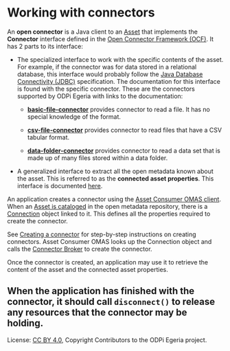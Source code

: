 <!-- SPDX-License-Identifier: CC-BY-4.0 -->
<!-- Copyright Contributors to the ODPi Egeria project 2019. -->

# Working with connectors

An **open connector** is a Java client to an [Asset](https://egeria-project.org/concepts/asset) that implements the **Connector** interface
defined in the [Open Connector Framework (OCF)](../../../../frameworks/open-connector-framework).
It has 2 parts to its interface:

* The specialized interface to work with the specific contents of the asset.  For example, if the connector
  was for data stored in a relational database, this interface would probably follow the 
  [Java Database Connectivity (JDBC)](https://en.wikipedia.org/wiki/Java_Database_Connectivity) specification.
  The documentation for this interface is found with the specific connector.  These are the connectors
  supported by ODPi Egeria with links to the documentation:
   
    * **[basic-file-connector](../../../../adapters/open-connectors/data-store-connectors/file-connectors/basic-file-connector)** provides connector to read a file.
      It has no special knowledge of the format.

    * **[csv-file-connector](../../../../adapters/open-connectors/data-store-connectors/file-connectors/csv-file-connector)** provides connector to read files
      that have a CSV tabular format.

    * **[data-folder-connector](../../../../adapters/open-connectors/data-store-connectors/file-connectors/data-folder-connector)** provides connector to read a data set that is made up of many files
      stored within a data folder.

* A generalized interface to extract all the open metadata known about the asset.  This is referred to
  as the **connected asset properties**.  This interface is documented [here](retrieving-asset-properties.md).
  
An application creates a connector using the [Asset Consumer OMAS client](creating-a-connector.md).
When an [Asset is cataloged](https://egeria-project.org/patterns/metadata-manager/overview/) in the open metadata repository,
there is a [Connection](https://egeria-project.org/concepts/connection) object
linked to it.  This defines all the properties required to create the connector.

See [Creating a connector](creating-a-connector.md) for step-by-step instructions on creating connectors.
Asset Consumer OMAS looks up the Connection object and calls the [Connector Broker](https://egeria-project.org/concepts/connector-broker)
to create the connector.

Once the connector is created, an application may use it to retrieve the content of the asset and the connected
asset properties.

When the application has finished with the connector, it should call `disconnect()` to release any resources
that the connector may be holding.
----
License: [CC BY 4.0](https://creativecommons.org/licenses/by/4.0/),
Copyright Contributors to the ODPi Egeria project.